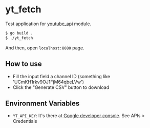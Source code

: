 # yt_fetch

Test application for [youtube_api](https://github.com/kangkyu/youtube_api) module.

```sh
$ go build .
$ ./yt_fetch
```
And then, open `localhost:8080` page.

## How to use

+ Fill the input field a channel ID (something like 'UCmKH1rkv9OJ1FjM64qbeLVw')
+ Click the "Generate CSV" button to download

## Environment Variables

+ `YT_API_KEY`: It's there at [Google developer console](https://console.developers.google.com). See APIs > Credentials
